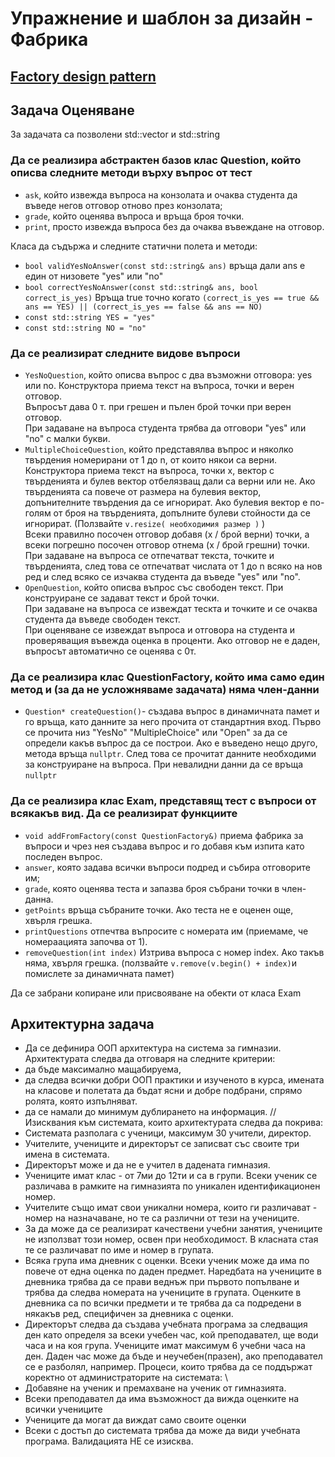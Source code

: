 # Упражнение и шаблон за дизайн - Фабрика

## [Factory design pattern](https://refactoring.guru/design-patterns/factory-method)

## Задача Оценяване

За задачата са позволени std::vector и std::string

### Да се реализира абстрактен базов клас Question, който описва следните методи върху въпрос от тест

* `ask`, който извежда въпроса на конзолата и очаква студента да въведе негов отговор отново през конзолата;
* `grade`, който оценява въпроса и връща броя точки.
* `print`, просто извежда въпроса без да очаква въвеждане на отговор.

Класа да съдържа и следните статични полета и методи:

* `bool validYesNoAnswer(const std::string& ans)` връща дали ans е един от низовете "yes" или "no"
* `bool correctYesNoAnswer(const std::string& ans, bool correct_is_yes)` Връща true точно когато `(correct_is_yes == true && ans == YES) || (correct_is_yes == false && ans == NO)`
* `const std::string YES = "yes"`
* `const std::string NO = "no"`

### Да се реализират следните видове въпроси

* `YesNoQuestion`, който описва въпрос с два възможни отговора: yes или no.
Конструктора приема текст на въпроса, точки и верен отговор.  
Въпросът дава 0 т. при грешен и пълен брой точки при верен отговор.  
При задаване на въпроса студента трябва да отговори "yes" или "no" с малки букви.
* `MultipleChoiceQuestion`, който представялва въпрос и няколко твърдения номерирани от 1 до n, от които някои са верни.  
Конструктора приема текст на въпроса, точки x, вектор с твърденията и булев вектор отбелязващ дали са верни или не.
Ако твърденията са повече от размера на булевия вектор, допънителните твърдения да се игнорират.
Ако булевия вектор е по-голям от броя на твърденията, допълните булеви стойности да се игнорират. (Ползвайте `v.resize( необходимия размер )` )  
Всеки правилно посочен отговор добавя (x / брой верни) точки, а всеки погрешно посочен отговор отнема (x / брой грешни) точки.  
При задаване на въпроса се отпечатват текста, точките и твърденията, след това се отпечатват числата от 1 до n всяко на нов ред и след всяко се
изчаква студента да въведе "yes" или "no".
* `OpenQuestion`, който описва въпрос със свободен текст. При конструиране се задават текст и брой точки.  
При задаване на въпроса се извеждат тескта и точките и се очаква студента да въведе свободен текст.  
При оценяване се извеждат въпроса и отговора на студента и проверяващия въвежда оценка в проценти. Ако отговор не е даден, въпросът автоматично се оценява с 0т.

### Да се реализира клас QuestionFactory, който има само един метод и (за да не усложняваме задачата) няма член-данни

* `Question* createQuestion()`- създава въпрос в динамичната памет и го връща, като данните за него прочита от стандартния вход.
Първо се прочита низ "YesNo" "MultipleChoice" или "Open" за да се определи какъв въпрос да се построи. Ако е въведено нещо друго, метода връща `nullptr`.
След това се прочитат данните необходими за конструиране на въпроса. При невалидни данни да се връща `nullptr`

### Да се реализира клас Exam, представящ тест с въпроси от всякакъв вид. Да се реализират функциите

* `void addFromFactory(const QuestionFactory&)` приема фабрика за въпроси и чрез нея създава въпрос и го добавя към изпита като последен въпрос.
* `answer`, която задава всички въпроси подред и събира отговорите им;
* `grade`, която оценява теста и запазва броя събрани точки в член-данна.
* `getPoints` връща събраните точки. Ако теста не е оценен още, хвърля грешка.  
* `printQuestions` отпечтва въпросите с номерата им (приемаме, че номераацията започва от 1).
* `removeQuestion(int index)` Изтрива въпроса с номер index. Ако такъв няма, хвърля грешка. (ползвайте `v.remove(v.begin() + index)`и помислете за динамичната памет)
  
Да се забрани копиране или присвояване на обекти от класа Exam


## Aрхитектурна задача



- Да се дефинира ООП архитектура на система за гимназии. Архитектурата следва да отговаря на следните критерии:
- да бъде максимално мащабируема,
- да следва всички добри ООП практики и изученото в курса,
имената на класове и полетата да бъдат ясни и добре подбрани, спрямо ролята, която изпълняват.
- да се намали до минимум дублирането на информация. // 
Изисквания към системата, които архитектурата следва да покрива:
- Системата разполага с ученици, максимум 30 учители, директор.
- Учителите, учениците и директорът се записват със своите три имена в системата.
- Директорът може и да не е учител в дадената гимназия. 
- Учениците имат клас - от 7ми до 12ти и са в групи. Всеки ученик се различава в рамките на гимназията по уникален идентификационен номер.
- Учителите също имат свои уникални номера, които ги различават - номер на назначаване, но те са различни от тези на учениците.
- За да може да се реализират качествени учебни занятия, учениците не използват този номер, освен при необходимост. В класната стая те се различават по име и номер в групата.
- Всяка група има дневник с оценки. Всеки ученик може да има по повече от една оценка по даден предмет. Наредбата на учениците в дневника трябва да се прави веднъж при първото попълване и трябва да следва номерата на учениците в групата. Оценките в дневника са по всички предмети и те трябва да са подредени в някакъв ред, специфичен за дневника с оценки.
- Директорът следва да създава учебната програма за следващия ден като определя за всеки учебен час, кой преподавател, ще води часа и на коя група. Учениците имат максимум 6 учебни часа на ден. Даден час може да бъде и неучебен(празен), ако преподавател се е разболял, например.
Процеси, които трябва да се поддържат коректно от администраторите на системата: \\
- Добавяне на ученик и премахване на ученик от гимназията. 
- Всеки преподавател да има възможност да вижда оценките на всички учениците
- Учениците да могат да виждат само своите оценки
- Всеки с достъп до системата трябва да може да види учебната програма. 
Валидацията НЕ се изисква.

